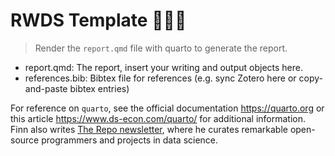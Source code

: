 # RWDS Template 👨🏼‍💻

> Render the `report.qmd` file with quarto to generate the report.

- report.qmd: The report, insert your writing and output objects here.
- references.bib: Bibtex file for references (e.g. sync Zotero here or copy-and-paste bibtex entries)



For reference on `quarto`, see the official documentation https://quarto.org or this article https://www.ds-econ.com/quarto/ for additional information. Finn also writes [The Repo newsletter](https://dsecon.substack.com), where he curates remarkable open-source programmers and projects in data science.
